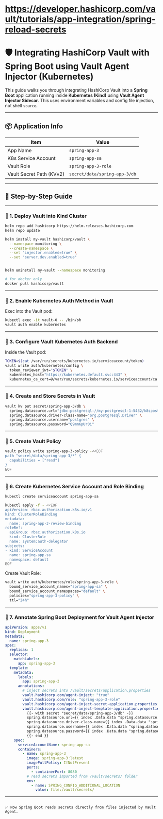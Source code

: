 # https://developer.hashicorp.com/vault/tutorials/app-integration/spring-reload-secrets

# 🛡️ Integrating HashiCorp Vault with Spring Boot using Vault Agent Injector (Kubernetes)

This guide walks you through integrating HashiCorp Vault into a **Spring Boot** application running inside **Kubernetes (Kind)** using **Vault Agent Injector Sidecar**. This uses environment variables and config file injection, not shell `source`.

---

## 📦 Application Info

| Item                     | Value                  |
|--------------------------|------------------------|
| App Name                 | `spring-app-3`         |
| K8s Service Account      | `spring-app-sa`        |
| Vault Role               | `spring-app-3-role`    |
| Vault Secret Path (KVv2)| `secret/data/spring-app-3/db` |

---

## 🔧 Step-by-Step Guide

---

### 🔹 1. Deploy Vault into Kind Cluster

```bash
helm repo add hashicorp https://helm.releases.hashicorp.com
helm repo update

helm install my-vault hashicorp/vault \
  --namespace monitoring \
  --create-namespace \
  --set "injector.enabled=true" \
  --set "server.dev.enabled=true"


helm uninstall my-vault --namespace monitoring

# for docker only
docker pull hashicorp/vault
```

---

### 🔹 2. Enable Kubernetes Auth Method in Vault

Exec into the Vault pod:

```bash
kubectl exec -it vault-0 -- /bin/sh
vault auth enable kubernetes
```

---

### 🔹 3. Configure Vault Kubernetes Auth Backend

Inside the Vault pod:

```bash
TOKEN=$(cat /var/run/secrets/kubernetes.io/serviceaccount/token)
vault write auth/kubernetes/config \
  token_reviewer_jwt="$TOKEN" \
  kubernetes_host="https://kubernetes.default.svc:443" \
  kubernetes_ca_cert=@/var/run/secrets/kubernetes.io/serviceaccount/ca.crt
```

---

### 🔹 4. Create and Store Secrets in Vault

```bash
vault kv put secret/spring-app-3/db \
  spring.datasource.url="jdbc:postgresql://my-postgresql-1:5432/k8spostgres" \
  spring.datasource.driver-class-name="org.postgresql.Driver" \
  spring.datasource.username="postgres" \
  spring.datasource.password="Q9mn6pUr0i"
```

---

### 🔹 5. Create Vault Policy

```bash
vault policy write spring-app-3-policy -<<EOF
path "secret/data/spring-app-3/*" {
  capabilities = ["read"]
}
EOF
```

---

### 🔹 6. Create Kubernetes Service Account and Role Binding

```bash
kubectl create serviceaccount spring-app-sa

kubectl apply -f - <<EOF
apiVersion: rbac.authorization.k8s.io/v1
kind: ClusterRoleBinding
metadata:
  name: spring-app-3-review-binding
roleRef:
  apiGroup: rbac.authorization.k8s.io
  kind: ClusterRole
  name: system:auth-delegator
subjects:
- kind: ServiceAccount
  name: spring-app-sa
  namespace: default
EOF
```

Create Vault Role:

```bash
vault write auth/kubernetes/role/spring-app-3-role \
  bound_service_account_names="spring-app-sa" \
  bound_service_account_namespaces="default" \
  policies="spring-app-3-policy" \
  ttl="24h"
```

---

### 🔹 7. Annotate Spring Boot Deployment for Vault Agent Injector

```yaml
apiVersion: apps/v1
kind: Deployment
metadata:
  name: spring-app-3
spec:
  replicas: 1
  selector:
    matchLabels:
      app: spring-app-3
  template:
    metadata:
      labels:
        app: spring-app-3
      annotations:
        # inject secrets into /vault/secrets/application.properties
        vault.hashicorp.com/agent-inject: "true"
        vault.hashicorp.com/role: "spring-app-3-role"
        vault.hashicorp.com/agent-inject-secret-application.properties: "secret/data/spring-app-3/db"
        vault.hashicorp.com/agent-inject-template-application.properties: |
          {{- with secret "secret/data/spring-app-3/db" -}}
          spring.datasource.url={{ index .Data.data "spring.datasource.url" }}
          spring.datasource.driver-class-name={{ index .Data.data "spring.datasource.driver-class-name" }}
          spring.datasource.username={{ index .Data.data "spring.datasource.username" }}
          spring.datasource.password={{ index .Data.data "spring.datasource.password" }}
          {{- end }}
    spec:
      serviceAccountName: spring-app-sa
      containers:
        - name: spring-app-3
          image: spring-app-3:latest
          imagePullPolicy: IfNotPresent
          ports:
            - containerPort: 8080
          # read secrets imported from /vault/secrets/ folder
          env:
            - name: SPRING_CONFIG_ADDITIONAL_LOCATION
              value: file:/vault/secrets/
```

---
```

✅ Now Spring Boot reads secrets directly from files injected by Vault Agent.
